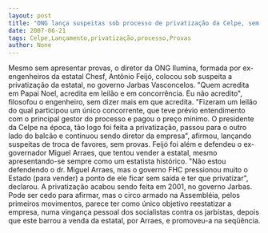 ```yaml
---
layout: post
title: "ONG lança suspeitas sob processo de privatização da Celpe, sem apresentar provas"
date: 2007-06-21
tags: Celpe,Lançamento,privatização,processo,Provas
author: None
---
```

Mesmo sem apresentar provas, o diretor da ONG Ilumina, formada por ex-engenheiros da estatal Chesf, Ant&ocirc;nio Feij&oacute;, colocou sob suspeita a privatiza&ccedil;&atilde;o da estatal, no governo Jarbas Vasconcelos.
&quot;Quem acredita em Papai Noel, acredita em leil&atilde;o e em concorr&ecirc;ncia. Eu n&atilde;o acredito&quot;, filosofou o engenheiro, sem dizer mais em que acredita. &quot;Fizeram um leil&atilde;o do qual participou um &uacute;nico concorrente, que teve pr&eacute;vio entendimento com o principal gestor do processo e pagou o pre&ccedil;o m&iacute;nimo. O presidente da Celpe na &eacute;poca, t&atilde;o logo foi feita a privatiza&ccedil;&atilde;o, passou para o outro lado do balc&atilde;o e continuou sendo diretor da empresa&quot;, afirmou, lan&ccedil;ando suspeitas de troca de favores, sem provas.
Feij&oacute; foi al&eacute;m e defendeu o ex-governador Miguel Arraes, que tentou vender a estatal, mesmo apresentando-se sempre como um estatista hist&oacute;rico. &quot;N&atilde;o estou defendendo o dr. Miguel Arraes, mas o governo FHC pressionou muito o Estado (para vender) a ponto de ele ficar sem sa&iacute;da e ter que privatizar&quot;, declarou.&nbsp;A privatiza&ccedil;&atilde;o acabou sendo feita em 2001, no governo Jarbas. 
Pode ser cedo para afirmar, mas o circo armado na Assembl&eacute;ia, pelos primeiros movimentos, parece ter como &uacute;nico objetivo reestatizar a empresa, numa vingan&ccedil;a pessoal dos socialistas contra os jarbistas, depois que este barrou a venda da estatal, por Arraes, e promoveu-a na seq&uuml;&ecirc;ncia. 